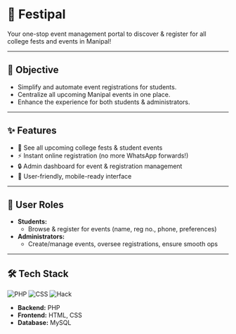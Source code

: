 # 🎉 Festipal

 Your one-stop event management portal to discover & register for all college fests and events in Manipal!

---

## 🚀 Objective

- Simplify and automate event registrations for students.
- Centralize all upcoming Manipal events in one place.
- Enhance the experience for both students & administrators.

---

## ✨ Features

- 📅 See all upcoming college fests & student events
- ⚡ Instant online registration (no more WhatsApp forwards!)
- 🔒 Admin dashboard for event & registration management
- 📲 User-friendly, mobile-ready interface

---

## 👥 User Roles

- **Students:**  
  - Browse & register for events (name, reg no., phone, preferences)
- **Administrators:**  
  - Create/manage events, oversee registrations, ensure smooth ops

---

## 🛠️ Tech Stack

![PHP](https://img.shields.io/badge/PHP-92%25-blue) ![CSS](https://img.shields.io/badge/CSS-5%25-purple) ![Hack](https://img.shields.io/badge/Hack-3%25-pink)

- **Backend:** PHP  
- **Frontend:** HTML, CSS  
- **Database:** MySQL 

